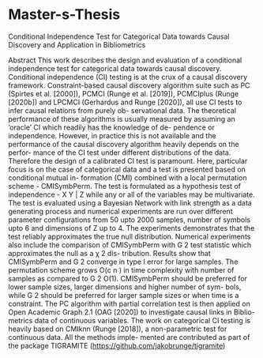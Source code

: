 # Master-s-Thesis
Conditional Independence Test for Categorical Data towards Causal Discovery and Application in Bibliometrics

Abstract
This work describes the design and evaluation of a conditional independence
test for categorical data towards causal discovery. Conditional independence
(CI) testing is at the crux of a causal discovery framework. Constraint-based
causal discovery algorithm suite such as PC (Spirtes et al. [2000]), PCMCI
(Runge et al. [2019]), PCMCIplus (Runge [2020b]) and LPCMCI (Gerhardus
and Runge [2020]), all use CI tests to infer causal relations from purely ob-
servational data. The theoretical performance of these algorithms is usually
measured by assuming an ’oracle’ CI which readily has the knowledge of de-
pendence or independence. However, in practice this is not available and the
performance of the causal discovery algorithm heavily depends on the perfor-
mance of the CI test under different distributions of the data. Therefore the
design of a calibrated CI test is paramount. Here, particular focus is on the
case of categorical data and a test is presented based on conditional mutual in-
formation (CMI) combined with a local permutation scheme - CMISymbPerm.
The test is formulated as a hypothesis test of independence - X Y | Z
while any or all of the variables may be multivariate. The test is evaluated
using a Bayesian Network with link strength as a data generating process and
numerical experiments are run over different parameter configurations from
50 upto 2000 samples, number of symbols upto 6 and dimensions of Z up
to 4. The experiments demonstrates that the test reliably approximates the
true null distribution. Numerical experiments also include the comparison of
CMISymbPerm with G 2 test statistic which approximates the null as a χ 2 dis-
tribution. Results show that CMISymbPerm and G 2 converge in type I error
for large samples. The permutation scheme grows O(c n ) in time complexity
with number of samples as compared to G 2 O(1). CMISymbPerm should be
preferred for lower sample sizes, larger dimensions and higher number of sym-
bols, while G 2 should be preferred for larger sample sizes or when time is a
constraint. The PC algorithm with partial correlation test is then applied on
Open Academic Graph 2.1 (OAG [2020]) to investigate causal links in Biblio-
metrics data of continuous variables.
The work on categorical CI testing is heavily based on CMIknn (Runge
[2018]), a non-parametric test for continuous data. All the methods imple-
mented are contributed as part of the package TIGRAMITE (https://github.com/jakobrunge/tigramite)
